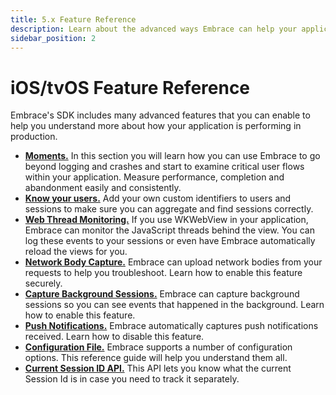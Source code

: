 ```yaml
---
title: 5.x Feature Reference
description: Learn about the advanced ways Embrace can help your application
sidebar_position: 2
---
```


# iOS/tvOS Feature Reference

Embrace's SDK includes many advanced features that you can enable to help you understand more about
how your application is performing in production.

- [**Moments.**](/ios/5x/features/moments) In this section you will learn how you can use Embrace to go beyond logging and crashes and start to examine critical user flows within your application. Measure performance, completion and abandonment easily and consistently.
- [**Know your users.**](/ios/5x/features/identify-users) Add your own custom identifiers to users and sessions to make sure you can aggregate and find sessions correctly.
- [**Web Thread Monitoring.**](/ios/5x/features/web-thread-monitoring) If you use WKWebView in your application, Embrace can monitor the JavaScript threads behind the view. You can log these events to your sessions or even have Embrace automatically reload the views for you.
- [**Network Body Capture.**](/ios/5x/features/network-body-capture) Embrace can upload network bodies from your requests to help you troubleshoot.  Learn how to enable this feature securely.
- [**Capture Background Sessions.**](/ios/5x/features/background-sessions) Embrace can capture background sessions so you can see events that happened in the background. Learn how to enable this feature.
- [**Push Notifications.**](/ios/5x/features/push-notifications) Embrace automatically captures push notifications received. Learn how to disable this feature.
- [**Configuration File.**](/ios/5x/features/configuration-file) Embrace supports a number of configuration options. This reference guide will help you understand them all.
- [**Current Session ID API.**](/ios/5x/features/current-session-id-api) This API lets you know what the current Session Id is in case you need to track it separately.
